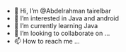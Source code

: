 - 👋 Hi, I’m @Abdelrahman tairelbar
- 👀 I’m interested in Java and android
- 🌱 I’m currently learning Java
- 💞️ I’m looking to collaborate on ...
- 📫 How to reach me ...

<!---
pesman2000/pesman2000 is a ✨ special ✨ repository because its `README.md` (this file) appears on your GitHub profile.
You can click the Preview link to take a look at your changes.
--->
